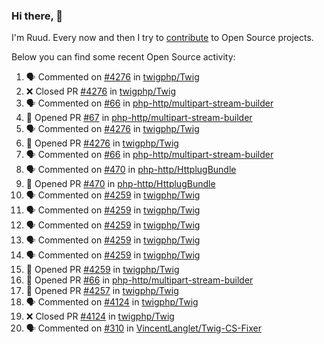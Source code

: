 ### Hi there, 👋

I'm Ruud. Every now and then I try to [contribute](https://github.com/pulls?q=+is%3Apr+author%3Aruudk+archived%3Afalse+is%3Apublic+) to Open Source projects.

Below you can find some recent Open Source activity:

<!--START_SECTION:activity-->
1. 🗣 Commented on [#4276](https://github.com/twigphp/Twig/pull/4276#issuecomment-2330712271) in [twigphp/Twig](https://github.com/twigphp/Twig)
2. ❌ Closed PR [#4276](https://github.com/twigphp/Twig/pull/4276) in [twigphp/Twig](https://github.com/twigphp/Twig)
3. 🗣 Commented on [#66](https://github.com/php-http/multipart-stream-builder/pull/66#issuecomment-2328996342) in [php-http/multipart-stream-builder](https://github.com/php-http/multipart-stream-builder)
4. 💪 Opened PR [#67](https://github.com/php-http/multipart-stream-builder/pull/67) in [php-http/multipart-stream-builder](https://github.com/php-http/multipart-stream-builder)
5. 🗣 Commented on [#4276](https://github.com/twigphp/Twig/pull/4276#issuecomment-2328767094) in [twigphp/Twig](https://github.com/twigphp/Twig)
6. 💪 Opened PR [#4276](https://github.com/twigphp/Twig/pull/4276) in [twigphp/Twig](https://github.com/twigphp/Twig)
7. 🗣 Commented on [#66](https://github.com/php-http/multipart-stream-builder/pull/66#issuecomment-2328062508) in [php-http/multipart-stream-builder](https://github.com/php-http/multipart-stream-builder)
8. 🗣 Commented on [#470](https://github.com/php-http/HttplugBundle/pull/470#issuecomment-2327116248) in [php-http/HttplugBundle](https://github.com/php-http/HttplugBundle)
9. 💪 Opened PR [#470](https://github.com/php-http/HttplugBundle/pull/470) in [php-http/HttplugBundle](https://github.com/php-http/HttplugBundle)
10. 🗣 Commented on [#4259](https://github.com/twigphp/Twig/pull/4259#issuecomment-2325850136) in [twigphp/Twig](https://github.com/twigphp/Twig)
11. 🗣 Commented on [#4259](https://github.com/twigphp/Twig/pull/4259#issuecomment-2325826011) in [twigphp/Twig](https://github.com/twigphp/Twig)
12. 🗣 Commented on [#4259](https://github.com/twigphp/Twig/pull/4259#issuecomment-2325821580) in [twigphp/Twig](https://github.com/twigphp/Twig)
13. 🗣 Commented on [#4259](https://github.com/twigphp/Twig/pull/4259#issuecomment-2325811615) in [twigphp/Twig](https://github.com/twigphp/Twig)
14. 🗣 Commented on [#4259](https://github.com/twigphp/Twig/pull/4259#issuecomment-2325809552) in [twigphp/Twig](https://github.com/twigphp/Twig)
15. 💪 Opened PR [#4259](https://github.com/twigphp/Twig/pull/4259) in [twigphp/Twig](https://github.com/twigphp/Twig)
16. 💪 Opened PR [#66](https://github.com/php-http/multipart-stream-builder/pull/66) in [php-http/multipart-stream-builder](https://github.com/php-http/multipart-stream-builder)
17. 💪 Opened PR [#4257](https://github.com/twigphp/Twig/pull/4257) in [twigphp/Twig](https://github.com/twigphp/Twig)
18. 🗣 Commented on [#4124](https://github.com/twigphp/Twig/pull/4124#issuecomment-2321077085) in [twigphp/Twig](https://github.com/twigphp/Twig)
19. ❌ Closed PR [#4124](https://github.com/twigphp/Twig/pull/4124) in [twigphp/Twig](https://github.com/twigphp/Twig)
20. 🗣 Commented on [#310](https://github.com/VincentLanglet/Twig-CS-Fixer/pull/310#issuecomment-2320920014) in [VincentLanglet/Twig-CS-Fixer](https://github.com/VincentLanglet/Twig-CS-Fixer)
<!--END_SECTION:activity-->
